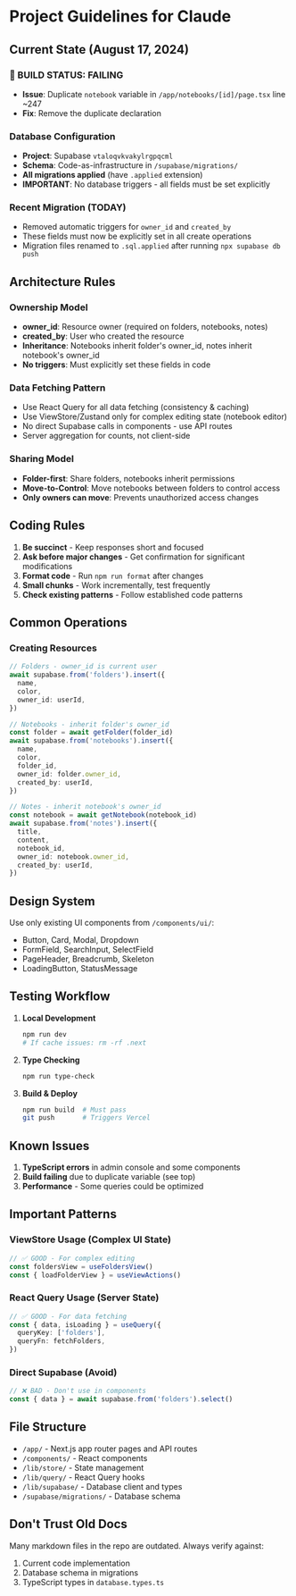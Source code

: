 # Project Guidelines for Claude

## Current State (August 17, 2024)

### 🚨 BUILD STATUS: FAILING

- **Issue**: Duplicate `notebook` variable in `/app/notebooks/[id]/page.tsx` line ~247
- **Fix**: Remove the duplicate declaration

### Database Configuration

- **Project**: Supabase `vtaloqvkvakylrgpqcml`
- **Schema**: Code-as-infrastructure in `/supabase/migrations/`
- **All migrations applied** (have `.applied` extension)
- **IMPORTANT**: No database triggers - all fields must be set explicitly

### Recent Migration (TODAY)

- Removed automatic triggers for `owner_id` and `created_by`
- These fields must now be explicitly set in all create operations
- Migration files renamed to `.sql.applied` after running `npx supabase db push`

## Architecture Rules

### Ownership Model

- **owner_id**: Resource owner (required on folders, notebooks, notes)
- **created_by**: User who created the resource
- **Inheritance**: Notebooks inherit folder's owner_id, notes inherit notebook's owner_id
- **No triggers**: Must explicitly set these fields in code

### Data Fetching Pattern

- Use React Query for all data fetching (consistency & caching)
- Use ViewStore/Zustand only for complex editing state (notebook editor)
- No direct Supabase calls in components - use API routes
- Server aggregation for counts, not client-side

### Sharing Model

- **Folder-first**: Share folders, notebooks inherit permissions
- **Move-to-Control**: Move notebooks between folders to control access
- **Only owners can move**: Prevents unauthorized access changes

## Coding Rules

1. **Be succinct** - Keep responses short and focused
2. **Ask before major changes** - Get confirmation for significant modifications
3. **Format code** - Run `npm run format` after changes
4. **Small chunks** - Work incrementally, test frequently
5. **Check existing patterns** - Follow established code patterns

## Common Operations

### Creating Resources

```typescript
// Folders - owner_id is current user
await supabase.from('folders').insert({
  name,
  color,
  owner_id: userId,
})

// Notebooks - inherit folder's owner_id
const folder = await getFolder(folder_id)
await supabase.from('notebooks').insert({
  name,
  color,
  folder_id,
  owner_id: folder.owner_id,
  created_by: userId,
})

// Notes - inherit notebook's owner_id
const notebook = await getNotebook(notebook_id)
await supabase.from('notes').insert({
  title,
  content,
  notebook_id,
  owner_id: notebook.owner_id,
  created_by: userId,
})
```

## Design System

Use only existing UI components from `/components/ui/`:

- Button, Card, Modal, Dropdown
- FormField, SearchInput, SelectField
- PageHeader, Breadcrumb, Skeleton
- LoadingButton, StatusMessage

## Testing Workflow

1. **Local Development**

   ```bash
   npm run dev
   # If cache issues: rm -rf .next
   ```

2. **Type Checking**

   ```bash
   npm run type-check
   ```

3. **Build & Deploy**
   ```bash
   npm run build  # Must pass
   git push       # Triggers Vercel
   ```

## Known Issues

1. **TypeScript errors** in admin console and some components
2. **Build failing** due to duplicate variable (see top)
3. **Performance** - Some queries could be optimized

## Important Patterns

### ViewStore Usage (Complex UI State)

```typescript
// ✅ GOOD - For complex editing
const foldersView = useFoldersView()
const { loadFolderView } = useViewActions()
```

### React Query Usage (Server State)

```typescript
// ✅ GOOD - For data fetching
const { data, isLoading } = useQuery({
  queryKey: ['folders'],
  queryFn: fetchFolders,
})
```

### Direct Supabase (Avoid)

```typescript
// ❌ BAD - Don't use in components
const { data } = await supabase.from('folders').select()
```

## File Structure

- `/app/` - Next.js app router pages and API routes
- `/components/` - React components
- `/lib/store/` - State management
- `/lib/query/` - React Query hooks
- `/lib/supabase/` - Database client and types
- `/supabase/migrations/` - Database schema

## Don't Trust Old Docs

Many markdown files in the repo are outdated. Always verify against:

1. Current code implementation
2. Database schema in migrations
3. TypeScript types in `database.types.ts`
